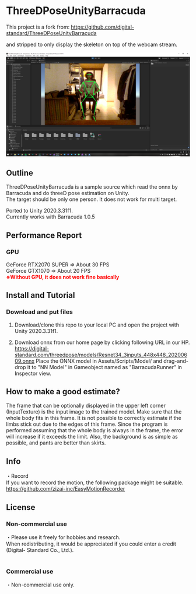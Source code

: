# ThreeDPoseUnityBarracuda
This project is a fork from:
https://github.com/digital-standard/ThreeDPoseUnityBarracuda

and stripped to only display the skeleton on top of the webcam stream.

![demo](Assets/StreamingAssets/ScreenShots/skeleton.png)

## Outline
ThreeDPoseUnityBarracuda is a sample source which read the onnx by Barracuda and do threeD pose estimation on Unity.</br>
The target should be only one person. It does not work for multi target. </br>

Ported to Unity 2020.3.31f1.</br>
Currently works with Barracuda 1.0.5

## Performance Report
### GPU </br>
GeForce RTX2070 SUPER ⇒ About 30 FPS </br>
GeForce GTX1070 ⇒ About 20 FPS </br>
<font color="Red">**※Without GPU, it does not work fine basically**</font>

## Install and Tutorial
### Download and put files
1. Download/clone this repo to your local PC and open the project with Unity 2020.3.31f1.

2. Download onnx from our home page by clicking following URL in our HP.</br>
   https://digital-standard.com/threedpose/models/Resnet34_3inputs_448x448_20200609.onnx
   Place the ONNX model in Assets/Scripts/Model/ 
   and drag-and-drop it to "NN Model" in Gameobject named as "BarracudaRunner" in Inspector view.
     

## How to make a good estimate?

The frame that can be optionally displayed in the upper left corner (InputTexture) is the input image to the trained model.
Make sure that the whole body fits in this frame.
It is not possible to correctly estimate if the limbs stick out due to the edges of this frame. Since the program is performed assuming that the whole body is always in the frame, the error will increase if it exceeds the limit.
Also, the background is as simple as possible, and pants are better than skirts.

## Info
・Record</br>
If you want to record the motion, the following package might be suitable.</br>
https://github.com/zizai-inc/EasyMotionRecorder</br>

## License
### Non-commercial use</br>
・Please use it freely for hobbies and research. </br>
  When redistributing, it would be appreciated if you could enter a credit (Digital-  Standard Co., Ltd.).</br></br>

### Commercial use</br>
・Non-commercial use only.</br>
  
